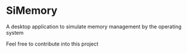 # SiMemory
A desktop application to simulate memory management by the operating system

Feel free to contribute into this project
